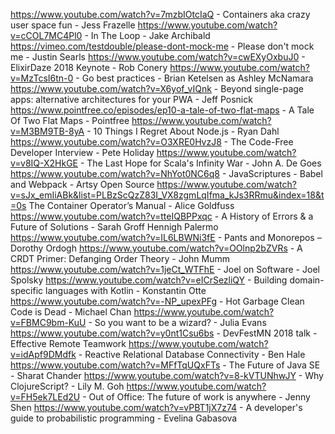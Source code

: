 https://www.youtube.com/watch?v=7mzbIOtcIaQ - Containers aka crazy user space fun - Jess Frazelle
https://www.youtube.com/watch?v=cCOL7MC4Pl0 - In The Loop - Jake Archibald
https://vimeo.com/testdouble/please-dont-mock-me - Please don't mock me - Justin Searls
https://www.youtube.com/watch?v=cwEXyOxbuJ0 - ElixirDaze 2018 Keynote - Rob Conery
https://www.youtube.com/watch?v=MzTcsI6tn-0 - Go best practices - Brian Ketelsen as Ashley McNamara
https://www.youtube.com/watch?v=X6yof_vIQnk - Beyond single-page apps: alternative architectures for your PWA - Jeff Posnick
https://www.pointfree.co/episodes/ep10-a-tale-of-two-flat-maps - A Tale Of Two Flat Maps - Pointfree
https://www.youtube.com/watch?v=M3BM9TB-8yA - 10 Things I Regret About Node.js - Ryan Dahl
https://www.youtube.com/watch?v=O3XRE0HvzJ8 - The Code-Free Developer Interview - Pete Holiday
https://www.youtube.com/watch?v=v8IQ-X2HkGE - The Last Hope for Scala's Infinity War - John A. De Goes
https://www.youtube.com/watch?v=NhYot0NC6q8 - JavaScriptures - Babel and Webpack - Artsy Open Source
https://www.youtube.com/watch?v=sJx_emIiABk&list=PLBzScQzZ83I_VX8zgmLqIfma_kJs3RRmu&index=18&t=0s The Container Operator’s Manual - Alice Goldfuss
https://www.youtube.com/watch?v=tteIQBPPxqc - A History of Errors & a Future of Solutions - Sarah Groff Hennigh Palermo
https://www.youtube.com/watch?v=IL6LBWNi3fE - Pants and Monorepos – Dorothy Ordogh
https://www.youtube.com/watch?v=OOlnp2bZVRs - A CRDT Primer: Defanging Order Theory - John Mumm 
https://www.youtube.com/watch?v=1jeCt_WTFhE - Joel on Software - Joel Spolsky
https://www.youtube.com/watch?v=eICrSezliQY - Building domain-specific languages with Kotlin - Konstantin Otte
https://www.youtube.com/watch?v=-NP_upexPFg - Hot Garbage Clean Code is Dead - Michael Chan 
https://www.youtube.com/watch?v=FBMC9bm-KuU - So you want to be a wizard? - Julia Evans
https://www.youtube.com/watch?v=y0nt1Csu6bs - DevFestMN 2018 talk - Effective Remote Teamwork
https://www.youtube.com/watch?v=idApf9DMdfk - Reactive Relational Database Connectivity - Ben Hale
https://www.youtube.com/watch?v=MFfTqUQxFTs - The Future of Java SE - Sharat Chander
https://www.youtube.com/watch?v=8-kVTUNhwJY - Why ClojureScript? - Lily M. Goh
https://www.youtube.com/watch?v=FH5ek7LEd2U - Out of Office: The future of work is anywhere - Jenny Shen
https://www.youtube.com/watch?v=vPBT1jX7z74 - A developer's guide to probabilistic programming - Evelina Gabasova

